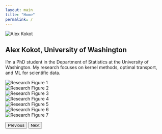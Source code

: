 ```yaml
---
layout: main
title: "Home"
permalink: /
---
```


<!-- Simple inline intro -->
<div class="intro-inline">
  <img 
    src="{{ site.baseurl }}/assets/images/alex_kokot.jpg" 
    alt="Alex Kokot" 
    class="intro-img"
  />
  <div class="intro-text">
    <h2>Alex Kokot, University of Washington</h2>
    <p>
      I’m a PhD student in the Department of Statistics at the University of Washington.  
      My research focuses on kernel methods, optimal transport, and ML for scientific data.
    </p>
  </div>
</div>

<!-- Carousel component (Bootstrap) -->
<div id="researchCarousel" class="carousel slide mb-4" data-bs-ride="carousel">
  <!-- Slides -->
  <div class="carousel-inner">
    <div class="carousel-item active" data-caption="Treemap visualization of a Sinkhorn coreset of MNIST data from https://arxiv.org/abs/2504.20194">
      <img src="{{ site.baseurl }}/assets/images/mnist_treemap.png"
           class="d-block w-100"
           alt="Research Figure 1">
    </div>
    <div class="carousel-item" data-caption="Geometric visualization of a Sinkhorn coreset of MNIST data from https://arxiv.org/abs/2504.20194">
      <img src="{{ site.baseurl }}/assets/images/mnist_scatter_categorical.png"
           class="d-block w-100"
           alt="Research Figure 2">
    </div>
    <div class="carousel-item" data-caption="Sinkhorn coreset from a Gaussian mixture from https://arxiv.org/abs/2504.20194">
      <img src="{{ site.baseurl }}/assets/images/gauss_grid_wide.png"
           class="d-block w-100"
           alt="Research Figure 3">
    </div>
    <div class="carousel-item" data-caption="A comparison of the induced and Sasaki metrics, to appear in ICML">
      <img src="{{ site.baseurl }}/assets/images/sasaki.png"
           class="d-block w-100"
           alt="Research Figure 4">
    </div>
    <div class="carousel-item" data-caption="A comparison of Laplacian eigenfunctions between a clean and noisy manifold, to appear in ICML">
      <img src="{{ site.baseurl }}/assets/images/clean_vs_noisy.png"
           class="d-block w-100"
           alt="Research Figure 5">
    </div>
    <div class="carousel-item" data-caption="Neighborhoods produced by AGOP Descent, coming research">
      <img src="{{ site.baseurl }}/assets/images/Mandrill_Localizations_2.png"
           class="d-block w-100"
           alt="Research Figure 6">
    </div>
    <div class="carousel-item" data-caption="AGOP Descent performed on a toy dataset, coming research">
      <img src="{{ site.baseurl }}/assets/images/AGOP_descent-1.png"
           class="d-block w-100"
           alt="Research Figure 7">
    </div>
  </div>

  <!-- Navigation controls (previous/next arrows) -->
  <button class="carousel-control-prev" type="button"
          data-bs-target="#researchCarousel" data-bs-slide="prev">
    <span class="carousel-control-prev-icon" aria-hidden="true"></span>
    <span class="visually-hidden">Previous</span>
  </button>
  <button class="carousel-control-next" type="button"
          data-bs-target="#researchCarousel" data-bs-slide="next">
    <span class="carousel-control-next-icon" aria-hidden="true"></span>
    <span class="visually-hidden">Next</span>
  </button>
</div>

<!-- Caption below the frame -->
<div id="carouselCaption" class="text-center text-dark mt-2"></div>

<!-- Caption initialization script -->
<script>
  document.addEventListener('DOMContentLoaded', function() {
    const carousel = document.getElementById('researchCarousel');
    const caption = document.getElementById('carouselCaption');

    function updateCaption() {
      const active = carousel.querySelector('.carousel-item.active');
      caption.textContent = active.getAttribute('data-caption') || '';
    }

    carousel.addEventListener('slid.bs.carousel', updateCaption);
    updateCaption();
  });
</script>
